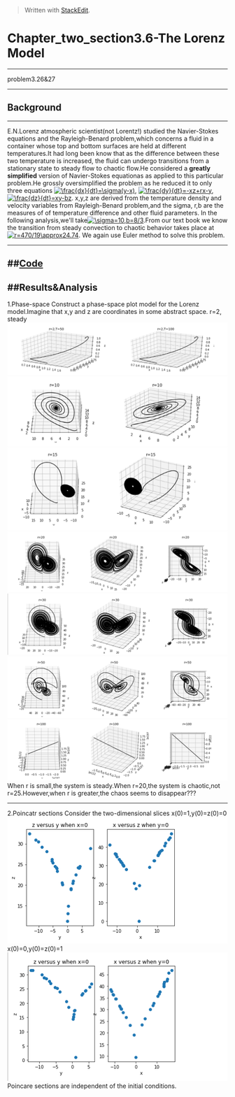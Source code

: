 ﻿


> Written with [StackEdit](https://stackedit.io/).
# Chapter_two_section3.6-The Lorenz Model
-------------
problem3.26&27

--------
## Background
-------

E.N.Lorenz atmospheric scientist(not Lorentz!) studied the Navier-Stokes equations and the Rayleigh-Benard problem,which concerns a fluid in a container whose top and bottom surfaces are held at different temperatures.It had long been know that as the difference between these two temperature is increased, the fluid can undergo transitions from a stationary state to steady flow to chaotic flow.He considered a **greatly simplified** version of Navier-Stokes equationas as applied to this particular problem.He grossly oversimplified the problem as he reduced it to only three equations
 <a href="http://www.codecogs.com/eqnedit.php?latex=\frac{dx}{dt}=\sigma(y-x)" target="_blank"><img src="http://latex.codecogs.com/gif.latex?\frac{dx}{dt}=\sigma(y-x)" title="\frac{dx}{dt}=\sigma(y-x)" /></a>,
 <a href="http://www.codecogs.com/eqnedit.php?latex=\frac{dy}{dt}=-xz&plus;rx-y" target="_blank"><img src="http://latex.codecogs.com/gif.latex?\frac{dy}{dt}=-xz&plus;rx-y" title="\frac{dy}{dt}=-xz+rx-y" /></a>,
 <a href="http://www.codecogs.com/eqnedit.php?latex=\frac{dz}{dt}=xy-bz" target="_blank"><img src="http://latex.codecogs.com/gif.latex?\frac{dz}{dt}=xy-bz" title="\frac{dz}{dt}=xy-bz" /></a>.
 x,y,z are derived from the temperature density and velocity variables from Rayleigh-Benard problem,and the sigma, r,b are the measures of of temperature difference and other fluid parameters. In the following analysis,we'll take<a href="http://www.codecogs.com/eqnedit.php?latex=\sigma=10,b=8/3" target="_blank"><img src="http://latex.codecogs.com/gif.latex?\sigma=10,b=8/3" title="\sigma=10,b=8/3" /></a>.From our text book we know the transition from steady convection to chaotic behavior takes place at<a href="http://www.codecogs.com/eqnedit.php?latex=r=470/19\approx24.74" target="_blank"><img src="http://latex.codecogs.com/gif.latex?r=470/19\approx24.74" title="r=470/19\approx24.74" /></a>.
 We again use Euler method to solve this problem.


-------
##[Code](https://github.com/jxw666/computationalphysics_N2015301020090/blob/master/Ch3/lorenz.py)
-----
##Results&Analysis
-------------
1.Phase-space
Construct a phase-space plot model for the Lorenz model.Imagine that x,y and z are coordinates in some abstract space.
r=2, steady
![r=2](https://github.com/jxw666/computationalphysics_N2015301020090/blob/master/Ch3/r%3D2.png)
![r=10](https://github.com/jxw666/computationalphysics_N2015301020090/blob/master/Ch3/r%3D10.png)
![r=15](https://github.com/jxw666/computationalphysics_N2015301020090/blob/master/Ch3/r%3D15.png)
![r=20](https://github.com/jxw666/computationalphysics_N2015301020090/blob/master/Ch3/r%3D20.png)
![r=30](https://github.com/jxw666/computationalphysics_N2015301020090/blob/master/Ch3/r%3D30.png)
![r=50](https://github.com/jxw666/computationalphysics_N2015301020090/blob/master/Ch3/r%3D50.png)
![r=100](https://github.com/jxw666/computationalphysics_N2015301020090/blob/master/Ch3/r%3D100.png)
When r is small,the system is steady.When r=20,the system is chaotic,not r=25.However,when r is greater,the chaos seems to disappear???

-----------
2.Poincatr sections
Consider the two-dimensional slices
x(0)=1,y(0)=z(0)=0
![1](https://github.com/jxw666/computationalphysics_N2015301020090/blob/master/Ch3/poin1.png)
x(0)=0,y(0)=z(0)=1
![2](https://github.com/jxw666/computationalphysics_N2015301020090/blob/master/Ch3/poin2.png)
Poincare sections are independent of the initial conditions.
